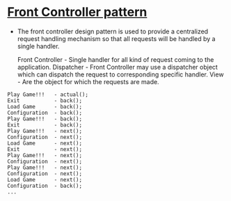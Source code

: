 [Front Controller pattern](http://martinfowler.com/eaaCatalog/frontController.html)
=================

* The front controller design pattern is used to provide a centralized request handling mechanism so that all requests 
  will be handled by a single handler.
  
  Front Controller - Single handler for all kind of request coming to the application.
  Dispatcher - Front Controller may use a dispatcher object which can dispatch the request to corresponding specific handler.
  View - Are the object for which the requests are made.
  

```
Play Game!!!   - actual();
Exit           - back();
Load Game      - back();
Configuration  - back();
Play Game!!!   - back();
Exit           - back();
Play Game!!!   - next();
Configuration  - next();
Load Game      - next();
Exit           - next();
Play Game!!!   - next();
Configuration  - next();
Play Game!!!   - next();
Configuration  - next();
Load Game      - next();
Configuration  - back();
...

```

